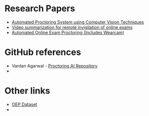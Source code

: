 # Research Papers
- [Automated Proctoring System using Computer Vision Techniques](https://ieeexplore.ieee.org/abstract/document/9526411)
- [Video summarization for remote invigilation of online exams](https://ieeexplore.ieee.org/abstract/document/7477704)
- [Automated Online Exam Proctoring (Includes Wearcam)](https://ieeexplore.ieee.org/abstract/document/7828141)

# GitHub references
- Vardan Agarwal - [Proctoring AI Repository](https://github.com/vardanagarwal/Proctoring-AI)
- 

# Other links
- [OEP Dataset](http://cvlab.cse.msu.edu/oep-dataset.html)
- 
